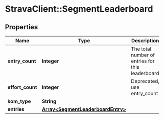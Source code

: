 # StravaClient::SegmentLeaderboard

## Properties
Name | Type | Description | Notes
------------ | ------------- | ------------- | -------------
**entry_count** | **Integer** | The total number of entries for this leaderboard | [optional] 
**effort_count** | **Integer** | Deprecated, use entry_count | [optional] 
**kom_type** | **String** |  | [optional] 
**entries** | [**Array&lt;SegmentLeaderboardEntry&gt;**](SegmentLeaderboardEntry.md) |  | [optional] 



